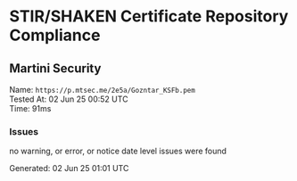 # STIR/SHAKEN Certificate Repository Compliance

## Martini Security

Name: `https://p.mtsec.me/2e5a/Gozntar_KSFb.pem`\
Tested At: 02 Jun 25 00:52 UTC\
Time: 91ms

### Issues

no warning, or error, or notice date level issues were found

Generated: 02 Jun 25 01:01 UTC